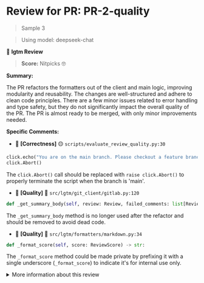 # Review for PR: PR-2-quality

> Sample 3

> Using model: deepseek-chat


🦉 **lgtm Review**

> **Score:** Nitpicks 🤓

**Summary:**

The PR refactors the formatters out of the client and main logic, improving modularity and reusability. The changes are well-structured and adhere to clean code principles. There are a few minor issues related to error handling and type safety, but they do not significantly impact the overall quality of the PR. The PR is almost ready to be merged, with only minor improvements needed.

**Specific Comments:**

- 🦉 **[Correctness]** 🟡 `scripts/evaluate_review_quality.py:30`




```python
click.echo("You are on the main branch. Please checkout a feature branch to run this script.")
click.Abort()
```


The `click.Abort()` call should be replaced with `raise click.Abort()` to properly terminate the script when the branch is 'main'.

- 🦉 **[Quality]** 🔵 `src/lgtm/git_client/gitlab.py:120`




```python
def _get_summary_body(self, review: Review, failed_comments: list[ReviewComment]) -> str:
```


The `_get_summary_body` method is no longer used after the refactor and should be removed to avoid dead code.

- 🦉 **[Quality]** 🔵 `src/lgtm/formatters/markdown.py:34`




```python
def _format_score(self, score: ReviewScore) -> str:
```


The `_format_score` method could be made private by prefixing it with a single underscore (`_format_score`) to indicate it's for internal use only.

<details><summary>More information about this review</summary>

- **Review id**: `4e71e685a56e4d9cb9f836876e1bccf2`
- **Model**: `deepseek-chat`
- **Reviewed at**: `2025-05-15T15:24:36.846862+00:00`

> See the [📚 lgtm documentation](https://makerstreet-development.gitlab.io/elements/tools/lgtm) for more information about lgtm.

</details>
